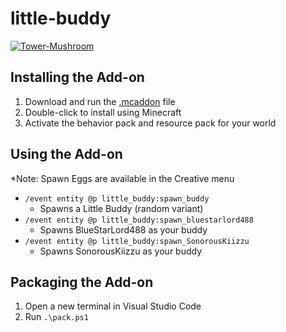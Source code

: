 # little-buddy
[![Tower-Mushroom](/mob-spawner-bedrock.png)](https://www.youtube.com/watch?v=Imk1t0bxYyA)


## Installing the Add-on
1. Download and run the [.mcaddon](https://github.com/kirbycope/little_buddy/raw/main/Little%20Buddy.mcaddon) file
1. Double-click to install using Minecraft
1. Activate the behavior pack and resource pack for your world
      
## Using the Add-on
*Note: Spawn Eggs are available in the Creative menu
- `/event entity @p little_buddy:spawn_buddy`
   - Spawns a Little Buddy (random variant)
- `/event entity @p little_buddy:spawn_bluestarlord488`
   - Spawns BlueStarLord488 as your buddy
- `/event entity @p little_buddy:spawn_SonorousKiizzu`
   - Spawns SonorousKiizzu as your buddy
  
## Packaging the Add-on
1. Open a new terminal in Visual Studio Code
1. Run `.\pack.ps1`
